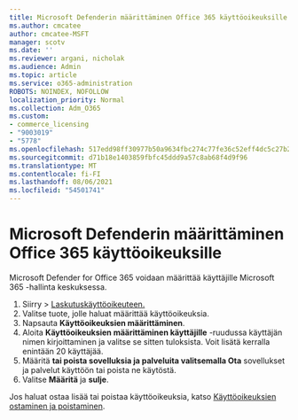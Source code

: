 ```yaml
---
title: Microsoft Defenderin määrittäminen Office 365 käyttöoikeuksille
ms.author: cmcatee
author: cmcatee-MSFT
manager: scotv
ms.date: ''
ms.reviewer: argani, nicholak
ms.audience: Admin
ms.topic: article
ms.service: o365-administration
ROBOTS: NOINDEX, NOFOLLOW
localization_priority: Normal
ms.collection: Adm_O365
ms.custom:
- commerce_licensing
- "9003019"
- "5778"
ms.openlocfilehash: 517edd98ff30977b50a9634fbc274c77fe36c52eff4dc5c27b24e1d57dc7cc8e
ms.sourcegitcommit: d71b18e1403859fbfc45ddd9a57c8ab68f4d9f96
ms.translationtype: MT
ms.contentlocale: fi-FI
ms.lasthandoff: 08/06/2021
ms.locfileid: "54501741"
---
```

# <a name="assign-microsoft-defender-for-office-365-licenses"></a>Microsoft Defenderin määrittäminen Office 365 käyttöoikeuksille

Microsoft Defender for Office 365 voidaan määrittää käyttäjille Microsoft 365 -hallinta keskuksessa.

1. Siirry   >  [Laskutuskäyttöoikeuteen.](https://go.microsoft.com/fwlink/p/?linkid=842264)
2. Valitse tuote, jolle haluat määrittää käyttöoikeuksia.
3. Napsauta **Käyttöoikeuksien määrittäminen**.
4. Aloita **Käyttöoikeuksien määrittäminen käyttäjille**  -ruudussa käyttäjän nimen kirjoittaminen ja valitse se sitten tuloksista. Voit lisätä kerralla enintään 20 käyttäjää.
5. Määritä **tai poista sovelluksia ja palveluita valitsemalla Ota**  sovellukset ja palvelut käyttöön tai poista ne käytöstä.
6. Valitse **Määritä** ja  **sulje**.

Jos haluat ostaa lisää tai poistaa käyttöoikeuksia, katso [Käyttöoikeuksien ostaminen ja poistaminen](/microsoft-365/commerce/licenses/buy-licenses#buy-or-remove-licenses-for-your-business-subscription).